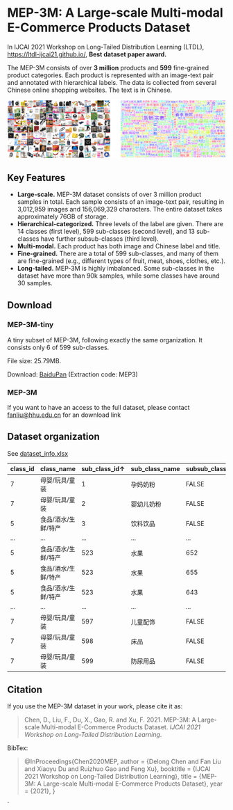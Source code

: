 # MEP-3M: A Large-scale Multi-modal E-Commerce Products Dataset

In IJCAI 2021 Workshop on Long-Tailed Distribution Learning (LTDL), https://ltdl-ijcai21.github.io/, **Best dataset paper award.**

The MEP-3M consists of over **3 million** products and **599** fine-grained product categories. Each product is represented with an image-text pair and annotated with hierarchical labels. The data is collected from several Chinese online shopping websites. The text is in Chinese.

![1628476496373](assets/1628476496373.png)

## Key Features

- **Large-scale.** MEP-3M dataset consists of over 3 million product samples in total. Each sample consists of an image-text pair, resulting in 3,012,959 images and 156,069,329 characters. The entire dataset takes approximately 76GB of storage.  
- **Hierarchical-categorized.** Three levels of the label are given. There are 14 classes (first level), 599 sub-classes (second level), and 13 sub-classes have further subsub-classes (third level).
- **Multi-modal.** Each product has both image and Chinese label and title. 
- **Fine-grained.** There are a total of 599 sub-classes, and many of them are fine-grained (e.g., different types of fruit, meat, shoes, clothes, etc.).
- **Long-tailed.** MEP-3M is highly imbalanced. Some sub-classes in the dataset have more than 90k samples, while some classes have around 30 samples. 

## Download

### MEP-3M-tiny

A tiny subset of MEP-3M, following exactly the same organization. It consists only 6 of 599 sub-classes.

File size: 25.79MB.

Download: [BaiduPan](https://pan.baidu.com/s/1Ho39TCU38pRuvdLiTiwCzg ) (Extraction code: MEP3)

### MEP-3M

If you want to have an access to the full dataset, please contact fanliu@hhu.edu.cn for an download link

## Dataset organization

See [dataset_info.xlsx](dataset_info.xlsx) 

| class_id | class_name          | sub_class_id↑ | sub_class_name | subsub_class_id | subsub_class_name |
| -------- | ------------------- | ------------- | -------------- | --------------- | ----------------- |
| 7        | 母婴/玩具/童装      | 1             | 孕妈奶粉       | FALSE           | FALSE             |
| 7        | 母婴/玩具/童装      | 2             | 婴幼儿奶粉     | FALSE           | FALSE             |
| 5        | 食品/酒水/生鲜/特产 | 3             | 饮料饮品       | FALSE           | FALSE             |
| ...      | ...                 | ...           | ...            | ...             | ...               |
| 5        | 食品/酒水/生鲜/特产 | 523           | 水果           | 652             | 菠萝/凤梨         |
| 5        | 食品/酒水/生鲜/特产 | 523           | 水果           | 655             | 草莓              |
| 5        | 食品/酒水/生鲜/特产 | 523           | 水果           | 643             | 车厘子/樱桃       |
| ...      | ...                 | ...           | ...            | ...             | ...               |
| 7        | 母婴/玩具/童装      | 597           | 儿童配饰       | FALSE           | FALSE             |
| 7        | 母婴/玩具/童装      | 598           | 床品           | FALSE           | FALSE             |
| 7        | 母婴/玩具/童装      | 599           | 防尿用品       | FALSE           | FALSE             |

## Citation

If you use the MEP-3M dataset in your work, please cite it as:

> Chen, D., Liu, F., Du, X., Gao, R. and Xu, F. 2021. MEP-3M: A Large-scale Multi-modal E-Commerce Products Dataset. *IJCAI 2021 Workshop on Long-Tailed Distribution Learning*.

BibTex:

> @InProceedings{Chen2020MEP, 
>   author    = {Delong Chen and Fan Liu and Xiaoyu Du and Ruizhuo Gao and Feng Xu}, 
>   booktitle = {IJCAI 2021 Workshop on Long-Tailed Distribution Learning}, 
>   title     = {MEP-3M: A Large-scale Multi-modal E-Commerce Products Dataset}, 
>   year      = {2021}, 
> }

`
